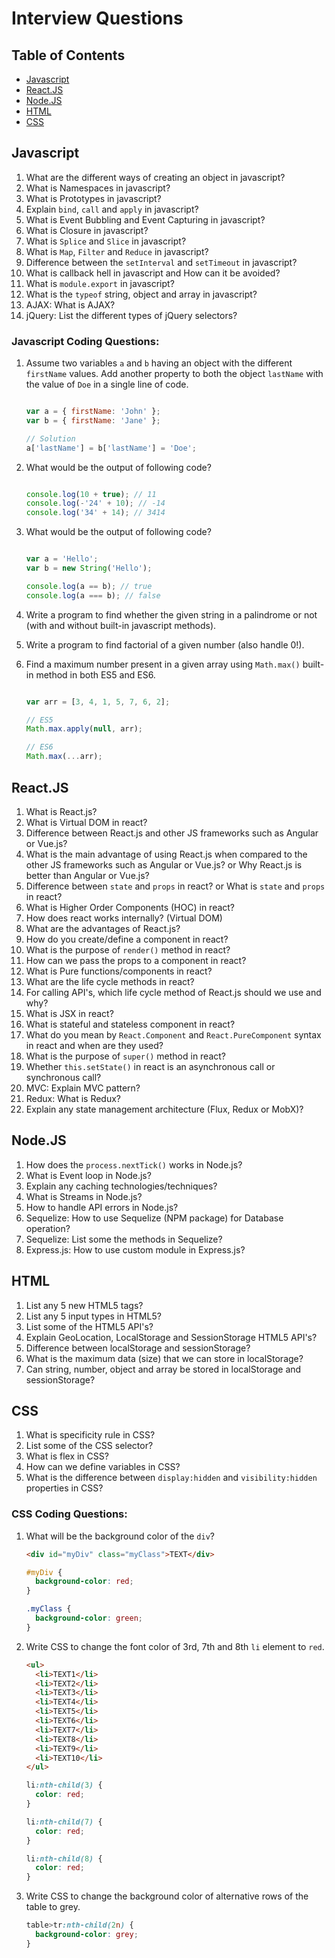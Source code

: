 Interview Questions
===================

Table of Contents
-----------------

* [Javascript](https://github.com/SyedAfrozPasha/Javascript/tree/interview#basics)
* [React.JS](https://github.com/SyedAfrozPasha/Javascript/tree/interview#reactjs)
* [Node.JS](https://github.com/SyedAfrozPasha/Javascript/tree/interview#nodejs)
* [HTML](https://github.com/SyedAfrozPasha/Javascript/tree/interview#html)
* [CSS](https://github.com/SyedAfrozPasha/Javascript/tree/interview#css)

Javascript
----------

1. What are the different ways of creating an object in javascript?
2. What is Namespaces in javascript?
3. What is Prototypes in javascript?
4. Explain `bind`, `call` and `apply` in javascript?
5. What is Event Bubbling and Event Capturing in javascript?
6. What is Closure in javascript?
7. What is `Splice` and `Slice` in javascript?
8. What is `Map`, `Filter` and `Reduce` in javascript?
9. Difference between the `setInterval` and `setTimeout` in javascript?
10. What is callback hell in javascript and How can it be avoided?
11. What is `module.export` in javascript?
12. What is the `typeof` string, object and array in javascript?
13. AJAX: What is AJAX?
14. jQuery: List the different types of jQuery selectors?

### Javascript Coding Questions:

1. Assume two variables `a` and `b` having an object with the different `firstName` values. Add another property to both the object `lastName` with the value of `Doe` in a single line of code.
  
    ```javascript

    var a = { firstName: 'John' };
    var b = { firstName: 'Jane' };

    // Solution
    a['lastName'] = b['lastName'] = 'Doe';

    ```

2. What would be the output of following code?

    ```javascript

    console.log(10 + true); // 11
    console.log(-'24' + 10); // -14
    console.log('34' + 14); // 3414

    ```

3. What would be the output of following code?

    ```javascript

    var a = 'Hello';
    var b = new String('Hello');

    console.log(a == b); // true
    console.log(a === b); // false

    ```

4. Write a program to find whether the given string in a palindrome or not (with and without built-in javascript methods).

5. Write a program to find factorial of a given number (also handle 0!).

6. Find a maximum number present in a given array using `Math.max()` built-in method in both ES5 and ES6.

    ```javascript

    var arr = [3, 4, 1, 5, 7, 6, 2];

    // ES5
    Math.max.apply(null, arr);

    // ES6
    Math.max(...arr);

    ```

React.JS
--------

1. What is React.js?
2. What is Virtual DOM in react?
3. Difference between React.js and other JS frameworks such as Angular or Vue.js?
4. What is the main advantage of using React.js when compared to the other JS frameworks such as Angular or Vue.js? or Why React.js is better than Angular or Vue.js?
5. Difference between `state` and `props` in react? or What is `state` and `props` in react?
6. What is Higher Order Components (HOC) in react?
7. How does react works internally? (Virtual DOM)
8. What are the advantages of React.js?
9. How do you create/define a component in react?
10. What is the purpose of `render()` method in react?
11. How can we pass the props to a component in react?
12. What is Pure functions/components in react?
13. What are the life cycle methods in react?
14. For calling API's, which life cycle method of React.js should we use and why?
15. What is JSX in react?
16. What is stateful and stateless component in react?
17. What do you mean by `React.Component` and `React.PureComponent` syntax in react and when are they used?
18. What is the purpose of `super()` method in react?
19. Whether `this.setState()` in react is an asynchronous call or synchronous call?
20. MVC: Explain MVC pattern?
21. Redux: What is Redux?
22. Explain any state management architecture (Flux, Redux or MobX)?

Node.JS
-------

1. How does the `process.nextTick()` works in Node.js?
2. What is Event loop in Node.js?
3. Explain any caching technologies/techniques?
4. What is Streams in Node.js?
5. How to handle API errors in Node.js?
6. Sequelize: How to use Sequelize (NPM package) for Database operation?
7. Sequelize: List some the methods in Sequelize?
8. Express.js: How to use custom module in Express.js?

HTML
----

1. List any 5 new HTML5 tags?
2. List any 5 input types in HTML5?
3. List some of the HTML5 API's?
4. Explain GeoLocation, LocalStorage and SessionStorage HTML5 API's?
5. Difference between localStorage and sessionStorage?
6. What is the maximum data (size) that we can store in localStorage?
7. Can string, number, object and array be stored in localStorage and sessionStorage?

CSS
---

1. What is specificity rule in CSS?
2. List some of the CSS selector?
3. What is flex in CSS?
4. How can we define variables in CSS?
5. What is the difference between `display:hidden` and `visibility:hidden` properties in CSS?

### CSS Coding Questions:

  1. What will be the background color of the `div`?

      ```html
      <div id="myDiv" class="myClass">TEXT</div>
      ```
      ```css
      #myDiv {
        background-color: red;
      }

      .myClass {
        background-color: green;
      }
      ```

  2. Write CSS to change the font color of 3rd, 7th and 8th `li` element to `red`.

      ```html
      <ul>
        <li>TEXT1</li>
        <li>TEXT2</li>
        <li>TEXT3</li>
        <li>TEXT4</li>
        <li>TEXT5</li>
        <li>TEXT6</li>
        <li>TEXT7</li>
        <li>TEXT8</li>
        <li>TEXT9</li>
        <li>TEXT10</li>
      </ul>
      ```
      ```css
      li:nth-child(3) {
        color: red;
      }

      li:nth-child(7) {
        color: red;
      }

      li:nth-child(8) {
        color: red;
      }
      ```
  
  3. Write CSS to change the background color of alternative rows of the table to grey.

      ```css
      table>tr:nth-child(2n) {
        background-color: grey;
      }
      ```